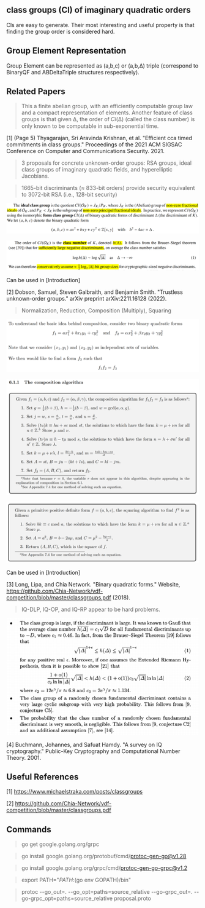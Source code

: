 ## class groups (Cl) of imaginary quadratic orders

Cls are easy to generate. Their most interesting and useful property is that finding the group order is considered hard.

## Group Element Representation

Group Element can be represented as (a,b,c) or (a,b,Δ) triple (correspond to BinaryQF and ABDeltaTriple structures respectively).


## Related Papers
>  This a finite abelian group, with an efficiently computable group law and a compact representation of elements. Another feature of class groups is that given Δ, the order of 𝐶𝑙(Δ) (called the class number) is only known to be computable in sub-exponential time.

[1] (Page 5) Thyagarajan, Sri Aravinda Krishnan, et al. "Efficient cca timed commitments in class groups." Proceedings of the 2021 ACM SIGSAC Conference on Computer and Communications Security. 2021.

> 3 proposals for concrete unknown-order groups: RSA groups, ideal class groups of imaginary quadratic fields, and hyperelliptic Jacobians.

> 1665-bit discriminants (≈ 833-bit orders) provide security equivalent to 3072-bit RSA (i.e., 128-bit security)

![binary quadratic form](note/binary%20quadratic%20form.png)

![class number](note/class%20number.png)

Can be used in [Introduction]

[2] Dobson, Samuel, Steven Galbraith, and Benjamin Smith. "Trustless unknown-order groups." arXiv preprint arXiv:2211.16128 (2022).

> Normalization, Reduction, Composition (Multiply), Squaring

![composition](note/composition.png)

![composition algorithm](note/composition%20algorithm.png)

![squaring](note/squaring.png)

Can be used in [Introduction]

[3] Long, Lipa, and Chia Network. "Binary quadratic forms." Website, https://github.com/Chia-Network/vdf-competition/blob/master/classgroups.pdf (2018).

> IQ-DLP, IQ-OP, and IQ-RP appear to be hard problems.

![class number2](note/class%20number2.png)

[4] Buchmann, Johannes, and Safuat Hamdy. "A survey on IQ cryptography." Public-Key Cryptography and Computational Number Theory. 2001.

## Useful References
[1] <https://www.michaelstraka.com/posts/classgroups>

[2] <https://github.com/Chia-Network/vdf-competition/blob/master/classgroups.pdf>

## Commands
> go get google.golang.org/grpc

> go install google.golang.org/protobuf/cmd/protoc-gen-go@v1.28

> go install google.golang.org/grpc/cmd/protoc-gen-go-grpc@v1.2

> export PATH="$PATH:$(go env GOPATH)/bin"

> protoc --go_out=. --go_opt=paths=source_relative --go-grpc_out=. --go-grpc_opt=paths=source_relative proposal.proto
